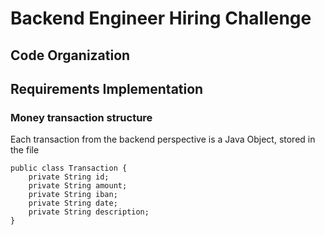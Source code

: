 # Backend Engineer Hiring Challenge

## Code Organization

## Requirements Implementation

### Money transaction structure
Each transaction from the backend perspective is a Java Object, stored in the file

```
public class Transaction {
    private String id;
    private String amount;
    private String iban;
    private String date;
    private String description;
}
```
